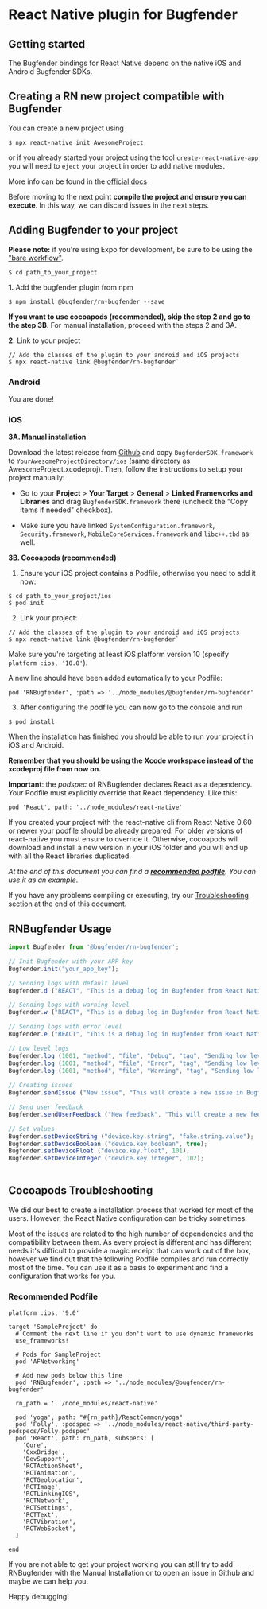 # React Native plugin for Bugfender

## Getting started

The Bugfender bindings for React Native depend on the native iOS and Android Bugfender SDKs.

## Creating a RN new project compatible with Bugfender

You can create a new project using 

`$ npx react-native init AwesomeProject`

or if you already started your project using the tool `create-react-native-app` you will need to `eject` your project in order to add native modules. 

More info can be found in the [official docs](https://facebook.github.io/react-native/docs/getting-started.html)

Before moving to the next point **compile the project and ensure you can execute**. 
In this way, we can discard issues in the next steps. 

## Adding Bugfender to your project 

**Please note:** if you're using Expo for development, be sure to be using the ["bare workflow"](https://docs.expo.io/introduction/managed-vs-bare/#bare-workflow).

`$ cd path_to_your_project`

**1.** Add the bugfender plugin from npm 

`$ npm install @bugfender/rn-bugfender --save`

**If you want to use cocoapods (recommended), skip the step 2 and go to the step 3B**. 
For manual installation, proceed with the steps 2 and 3A. 

**2.** Link to your project
```
// Add the classes of the plugin to your android and iOS projects 
$ npx react-native link @bugfender/rn-bugfender`
```

### Android
You are done! 

### iOS 
**3A. Manual installation** 

Download the latest release from [Github](https://github.com/bugfender/BugfenderSDK-iOS/releases) and copy `BugfenderSDK.framework` to `YourAwesomeProjectDirectory/ios` (same directory as AwesomeProject.xcodeproj). Then, follow the instructions to setup your project manually: 

* Go to your **Project** > **Your Target** > **General** > **Linked Frameworks and Libraries** and drag `BugfenderSDK.framework` there (uncheck the "Copy items if needed" checkbox).

* Make sure you have linked `SystemConfiguration.framework`, `Security.framework`, `MobileCoreServices.framework` and `libc++.tbd` as well.

**3B. Cocoapods (recommended)**

1. Ensure your iOS project contains a Podfile, otherwise you need to add it now:
```
$ cd path_to_your_project/ios
$ pod init
```

2. Link your project: 
```
// Add the classes of the plugin to your android and iOS projects 
$ npx react-native link @bugfender/rn-bugfender`
```

Make sure you're targeting at least iOS platform version 10 (specify `platform :ios, '10.0'`).

A new line should have been added automatically to your Podfile: 

`pod 'RNBugfender', :path => '../node_modules/@bugfender/rn-bugfender'`

3. After configuring the podfile you can now go to the console and run 

`$ pod install`

When the installation has finished you should be able to run your project in iOS and Android. 

**Remember that you should be using the Xcode workspace instead of the xcodeproj file from now on.**

**Important**: the *podspec* of RNBugfender declares React as a dependency. Your Podfile must explicitly override that React dependency. Like this: 

`pod 'React', path: '../node_modules/react-native'`

If you created your project with the react-native cli from React Native 0.60 or newer your podfile should be already prepared. For older versions of react-native you must ensure to override it. Otherwise, cocoapods will download and install a new version in your iOS folder and you will end up with all the React libraries duplicated.  

*At the end of this document you can find a **[recommended podfile](#recommended-podfile)**. You can use it as an example*. 

If you have any problems compiling or executing, try our [Troubleshooting section](#cocoapods-troubleshooting) at the end of this document.

## RNBugfender Usage
```javascript
import Bugfender from '@bugfender/rn-bugfender';

// Init Bugfender with your APP key 
Bugfender.init("your_app_key");

// Sending logs with default level 
Bugfender.d ("REACT", "This is a debug log in Bugfender from React Native");

// Sending logs with warning level 
Bugfender.w ("REACT", "This is a debug log in Bugfender from React Native");

// Sending logs with error level 
Bugfender.e ("REACT", "This is a debug log in Bugfender from React Native");

// Low level logs 
Bugfender.log (1001, "method", "file", "Debug", "tag", "Sending low level log.");
Bugfender.log (1001, "method", "file", "Error", "tag", "Sending low level log.");
Bugfender.log (1001, "method", "file", "Warning", "tag", "Sending low level log.");
        
// Creating issues 
Bugfender.sendIssue ("New issue", "This will create a new issue in Bugfender");

// Send user feedback 
Bugfender.sendUserFeedback ("New feedback", "This will create a new feedback in Bugfender");

// Set values 
Bugfender.setDeviceString ("device.key.string", "fake.string.value");
Bugfender.setDeviceBoolean ("device.key.boolean", true);
Bugfender.setDeviceFloat ("device.key.float", 101);
Bugfender.setDeviceInteger ("device.key.integer", 102);
        
```

## Cocoapods Troubleshooting 
We did our best to create a installation process that worked for most of the users. However, the React Native configuration can be tricky sometimes.

Most of the issues are related to the high number of dependencies and the compatibility between them. As every project is different and has different needs it's difficult to provide a magic receipt that can work out of the box, however we find out that the following Podfile compiles and run correctly most of the time. You can use it as a basis to experiment and find a configuration that works for you. 

### Recommended Podfile
```
platform :ios, '9.0'

target 'SampleProject' do
  # Comment the next line if you don't want to use dynamic frameworks
  use_frameworks!

  # Pods for SampleProject
  pod 'AFNetworking'

  # Add new pods below this line
  pod 'RNBugfender', :path => '../node_modules/@bugfender/rn-bugfender'

  rn_path = '../node_modules/react-native'

  pod 'yoga', path: "#{rn_path}/ReactCommon/yoga"
  pod 'Folly', :podspec => '../node_modules/react-native/third-party-podspecs/Folly.podspec'
  pod 'React', path: rn_path, subspecs: [
    'Core',
    'CxxBridge',
    'DevSupport',
    'RCTActionSheet',
    'RCTAnimation',
    'RCTGeolocation',
    'RCTImage',
    'RCTLinkingIOS',
    'RCTNetwork',
    'RCTSettings',
    'RCTText',
    'RCTVibration',
    'RCTWebSocket',
  ]
  
end
```

If you are not able to get your project working you can still try to add RNBugfender with the Manual Installation or to open an issue in Github and maybe we can help you. 

Happy debugging! 
